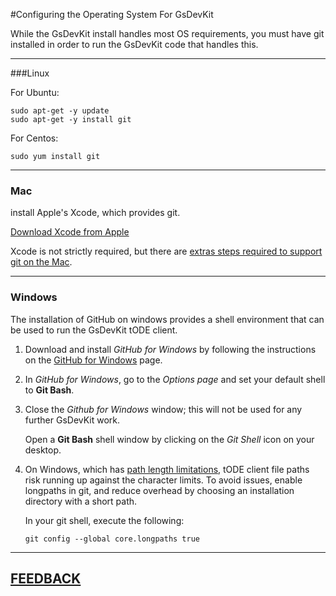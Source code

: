 #Configuring the Operating System For GsDevKit

While the GsDevKit install handles most OS requirements, you must have git installed in order to 
run the GsDevKit code that handles this.

---
###Linux 

For Ubuntu:
```
sudo apt-get -y update
sudo apt-get -y install git
```

For Centos:
```
sudo yum install git
```

---
### Mac

install Apple's Xcode, which provides git.

[Download Xcode from Apple][2] 

Xcode is not strictly required, but there are [extras steps required to support git on the Mac][5].

---
### Windows

The installation of GitHub on windows provides a shell environment that can be used to run the GsDevKit tODE client.

1. Download and install *GitHub for Windows* by following the instructions on the [GitHub for Windows][2] page.

2. In *GitHub for Windows*, go to the *Options page* and set your default shell to **Git Bash**.

3. Close the *Github for Windows* window; this will not be used for any further GsDevKit work.  
 
   Open a **Git Bash** shell window by clicking on the *Git Shell* icon on your desktop.  

4. On Windows, which has [path length limitations][3], tODE client file paths risk running up against the character limits.  To avoid issues, enable longpaths in git, and reduce overhead by choosing an installation directory with a short path. 
  
   In your git shell, execute the following:
   ```
   git config --global core.longpaths true   
   ```

---
[**FEEDBACK**](https://github.com/GsDevKit/GsDevKit_home/issues/new)
---

	
[1]: ./README.md
[2]: https://developer.apple.com/xcode/download/
[3]: https://windows.github.com/
[4]:  https://github.com/git-for-windows/git/wiki/Git-cannot-create-a-file-or-directory-with-a-long-path

[5]: http://blog.bobbyallen.me/2014/03/07/how-to-install-git-without-having-to-install-xcode-on-macosx/

